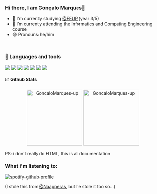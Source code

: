 ### Hi there, I am Gonçalo Marques👋 ###
- 🔭 I'm currently studying [@FEUP](https://sigarra.up.pt/feup/pt/web_page.inicial") (year 3/5) <br>
- 🌱 I’m currently attending the Informatics and Computing Engineering course<br>
- 😄 Pronouns: he/him<br>
<br>

### :wrench: Languages and tools

<p>
  <img src="https://img.shields.io/badge/OS-Linux-informational?style=flat&logo=Linux&logoColor=white&color=2bbc8a">
  <img src="https://img.shields.io/badge/Shell-Bash-informational?style=flat&logo=GNU-Bash&logoColor=white&color=2bbc8a">
  
  <img src="https://img.shields.io/badge/Tools-Git-informational?style=flat&logo=Git&logoColor=white&color=2bbc8a">
  
  <img src="https://img.shields.io/badge/Editor-Visual%20Studio%20Code-informational?style=flat&logo=visual-studio-code&logoColor=white&color=2bbc8a">
  
  <img src="https://img.shields.io/badge/Code-C-informational?style=flat&logo=C&logoColor=white&color=2bbc8a">
  <img src="https://img.shields.io/badge/Code-Java-informational?style=flat&logo=Java&logoColor=white&color=2bbc8a">
  <img src="https://img.shields.io/badge/Code-C++-informational?style=flat&logo=c%2B%2B&logoColor=white&color=2bbc8a">
</p>

#### 📈 Github Stats

<p align = "center">
  <img height="180em" src="https://github-readme-stats.vercel.app/api?username=GoncaloMarques-up&show_icons=true&theme=dark&include_all_commits=true&count_private=true" alt="GoncaloMarques-up">
  <img height="180em" src="https://github-readme-stats.vercel.app/api/top-langs/?username=GoncaloMarques-up&hide=makefile,cmake,tex&layout=compact&theme=dark&include_all_commits=true&count_private=true&show_icons=true" alt="GoncaloMarques-up"> 
</p>

PS: i don't really do HTML, this is all documentation

### What i'm listening to: ###

[![spotify-github-profile](https://spotify-github-profile.vercel.app/api/view?uid=21df2fj2jm3lrmqw2afn6z2dq&cover_image=true&theme=novatorem&bar_color=473795&bar_color_cover=false)](https://github.com/kittinan/spotify-github-profile)

(I stole this from [@Naapperas](https://github.com/naapperas), but he stole it too so...)
